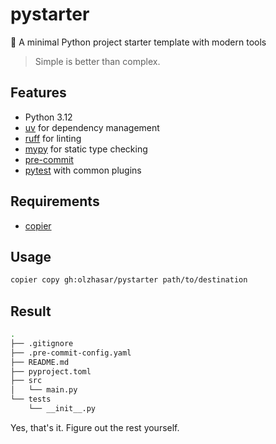 # pystarter

🚀 A minimal Python project starter template with modern tools

> Simple is better than complex.

## Features

- Python 3.12
- [uv](https://astral.sh/blog/uv) for dependency management
- [ruff](https://docs.astral.sh/ruff/) for linting
- [mypy](https://mypy-lang.org/) for static type checking
- [pre-commit](https://pre-commit.com/)
- [pytest](https://docs.pytest.org/en/stable/) with common plugins

## Requirements

- [copier](https://copier.readthedocs.io/en/stable/)

## Usage

```bash
copier copy gh:olzhasar/pystarter path/to/destination
```

## Result

```bash
.
├── .gitignore
├── .pre-commit-config.yaml
├── README.md
├── pyproject.toml
├── src
│   └── main.py
└── tests
    └── __init__.py
```

Yes, that's it. Figure out the rest yourself.
